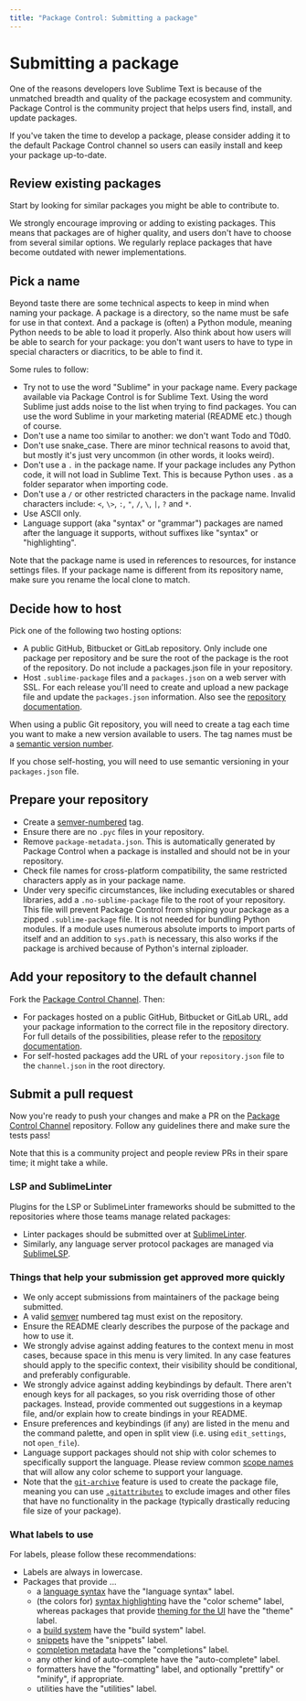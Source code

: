 ```yaml
---
title: "Package Control: Submitting a package"
---
```


<!-- Originals: -->
<!-- https://packagecontrol.io/docs/submitting_a_package -->
<!-- https://github.com/wbond/packagecontrol.io/blob/master/app/html/docs/submitting_a_package.html -->


# Submitting a package

One of the reasons developers love Sublime Text
is because of the unmatched breadth and quality of the package ecosystem
and community.
Package Control is the community project that helps users find,
install, and update packages.

If you've taken the time to develop a package,
please consider adding it to the default Package Control channel
so users can easily install and keep your package up-to-date.


## Review existing packages

Start by looking for similar packages you might be able to contribute to.

We strongly encourage improving or adding to existing packages.
This means that packages are of higher quality,
and users don't have to choose from several similar options.
We regularly replace packages that have become outdated
with newer implementations. 


## Pick a name

Beyond taste there are some technical aspects to keep in mind
when naming your package.
A package is a directory, so the name must be safe for use in that context.
And a package is (often) a Python module,
meaning Python needs to be able to load it properly.
Also think about how users will be able to search for your package:
you don't want users to have to type in special characters or diacritics,
to be able to find it.

Some rules to follow:

- Try not to use the word "Sublime" in your package name.
  Every package available via Package Control is for Sublime Text.
  Using the word Sublime just adds noise to the list
  when trying to find packages.
  You can use the word Sublime in your marketing material
  (README etc.) though of course.
- Don't use a name too similar to another: we don't want Todo and T0d0.
- Don't use snake_case.
  There are minor technical reasons to avoid that,
  but mostly it's just very uncommon (in other words, it looks weird).
- Don't use a `.` in the package name.
  If your package includes any Python code, it will not load in Sublime Text.
  This is because Python uses . as a folder separator when importing code.
- Don't use a `/` or other restricted characters in the package name.
  Invalid characters include:
  `<`, `\>`, `:`, `"`, `/`, `\`, `|`, `?` and `*`.
- Use ASCII only.
- Language support (aka "syntax" or "grammar") packages
  are named after the language it supports,
  without suffixes like "syntax" or "highlighting".

Note that the package name is used in references to resources,
for instance settings files.
If your package name is different from its repository name,
make sure you rename the local clone to match.


## Decide how to host

Pick one of the following two hosting options:

- A public GitHub, Bitbucket or GitLab repository.
  Only include one package per repository
  and be sure the root of the package is the root of the repository.
  Do not include a packages.json file in your repository.
- Host `.sublime-package` files and a `packages.json` on a web server with SSL.
  For each release you'll need to create and upload a new package file
  and update the `packages.json` information.
  Also see the [repository documentation][repo].

When using a public Git repository,
you will need to create a tag each time
you want to make a new version available to users.
The tag names must be a [semantic version number][semver].

If you chose self-hosting,
you will need to use semantic versioning in your `packages.json` file.


## Prepare your repository

- Create a [semver-numbered][semver] tag.
- Ensure there are no `.pyc` files in your repository.
- Remove `package-metadata.json`.
  This is automatically generated by Package Control
  when a package is installed
  and should not be in your repository.
- Check file names for cross-platform compatibility,
  the same restricted characters apply as in your package name.
- Under very specific circumstances,
  like including executables or shared libraries,
  add a `.no-sublime-package` file to the root of your repository.
  This file will prevent Package Control from shipping your package
  as a zipped `.sublime-package` file.
  It is not needed for bundling Python modules.
  If a module uses numerous absolute imports
  to import parts of itself
  and an addition to `sys.path` is necessary,
  this also works if the package is archived
  because of Python's internal ziploader.


## Add your repository to the default channel

Fork the [Package Control Channel][pcc]. Then:

- For packages hosted on a public GitHub, Bitbucket or GitLab URL,
  add your package information to the correct file in the repository directory.
  For full details of the possibilities,
  please refer to the [repository documentation][repo].
- For self-hosted packages
  add the URL of your `repository.json` file to the `channel.json`
  in the root directory.


## Submit a pull request

Now you're ready to push your changes and make a PR
on the [Package Control Channel][pcc] repository.
Follow any guidelines there and make sure the tests pass!

Note that this is a community project
and people review PRs in their spare time; it might take a while.

[repo]: repository.html
[pcc]: https://github.com/wbond/package_control_channel


### LSP and SublimeLinter

Plugins for the LSP or SublimeLinter frameworks should be submitted to the repositories where those teams manage related packages:

- Linter packages should be submitted over at [SublimeLinter][sl].
- Similarly, any language server protocol packages
  are managed via [SublimeLSP][lsp].

[sl]: https://github.com/SublimeLinter/package_control_channel
[lsp]: https://github.com/SublimeLinter/package_control_channel



### Things that help your submission get approved more quickly

- We only accept submissions from maintainers of the package being submitted.
- A valid [semver][] numbered tag must exist on the repository.
- Ensure the README clearly describes the purpose of the package
  and how to use it.
- We strongly advise against adding features to the context menu in most cases,
  because space in this menu is very limited.
  In any case features should apply to the specific context,
  their visibility should be conditional,
  and preferably configurable.
- We strongly advice against adding keybindings by default.
  There aren't enough keys for all packages,
  so you risk overriding those of other packages.
  Instead, provide commented out suggestions in a keymap file,
  and/or explain how to create bindings in your README.
- Ensure preferences and keybindings (if any)
  are listed in the menu and the command palette,
  and open in split view (i.e. using `edit_settings`, not `open_file`).
- Language support packages should not ship with color schemes
  to specifically support the language.
  Please review common [scope names][scopes]
  that will allow any color scheme to support your language.
- Note that the [`git-archive`][arch] feature is used to create the package file,
  meaning you can use [`.gitattributes`][attr] to exclude images and other files
  that have no functionality in the package
  (typically drastically reducing file size of your package).

[scopes]: https://www.sublimetext.com/docs/scope_naming.html
[attr]: https://www.git-scm.com/docs/gitattributes#_export_ignore
[arch]: https://git-scm.com/docs/git-archive


### What labels to use

For labels, please follow these recommendations:

- Labels are always in lowercase.
- Packages that provide ... 
  - a [language syntax][syntax] have the "language syntax" label.
  - (the colors for) [syntax highlighting][colors]
    have the "color scheme" label,
    whereas packages that provide [theming for the UI][theme]
    have the "theme" label.
  - a [build system][build] have the "build system" label.
  - [snippets][snip] have the "snippets" label.
  - [completion metadata][complete] have the "completions" label.
  - any other kind of auto-complete have the "auto-complete" label.
  - formatters have the "formatting" label,
    and optionally "prettify" or "minify", if appropriate.
  - utilities have the "utilities" label.

[syntax]: https://www.sublimetext.com/docs/syntax.html
[colors]:https://www.sublimetext.com/docs/color_schemes.html
[theme]: https://www.sublimetext.com/docs/themes.html
[build]: https://www.sublimetext.com/docs/build_systems.html
[snip]: https://www.sublimetext.com/docs/completions.html#snippets
[complete]: https://www.sublimetext.com/docs/completions.html#completion-metadata

[semver]: http://semver.org
